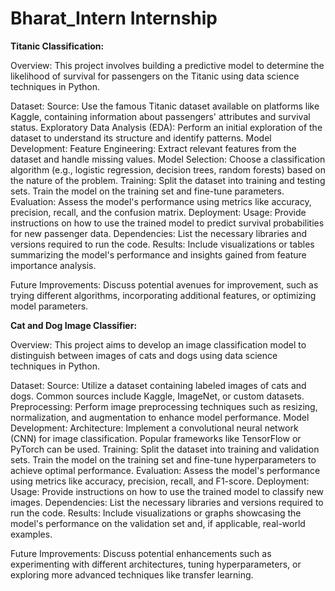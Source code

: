 # Bharat_Intern Internship
**Titanic Classification:**

Overview:
This project involves building a predictive model to determine the likelihood of survival for passengers on the Titanic using data science techniques in Python.

Dataset:
Source: Use the famous Titanic dataset available on platforms like Kaggle, containing information about passengers' attributes and survival status.
Exploratory Data Analysis (EDA): Perform an initial exploration of the dataset to understand its structure and identify patterns.
Model Development:
Feature Engineering: Extract relevant features from the dataset and handle missing values.
Model Selection: Choose a classification algorithm (e.g., logistic regression, decision trees, random forests) based on the nature of the problem.
Training: Split the dataset into training and testing sets. Train the model on the training set and fine-tune parameters.
Evaluation: Assess the model's performance using metrics like accuracy, precision, recall, and the confusion matrix.
Deployment:
Usage: Provide instructions on how to use the trained model to predict survival probabilities for new passenger data.
Dependencies: List the necessary libraries and versions required to run the code.
Results:
Include visualizations or tables summarizing the model's performance and insights gained from feature importance analysis.

Future Improvements:
Discuss potential avenues for improvement, such as trying different algorithms, incorporating additional features, or optimizing model parameters.

**Cat and Dog Image Classifier:**

Overview:
This project aims to develop an image classification model to distinguish between images of cats and dogs using data science techniques in Python.

Dataset:
Source: Utilize a dataset containing labeled images of cats and dogs. Common sources include Kaggle, ImageNet, or custom datasets.
Preprocessing: Perform image preprocessing techniques such as resizing, normalization, and augmentation to enhance model performance.
Model Development:
Architecture: Implement a convolutional neural network (CNN) for image classification. Popular frameworks like TensorFlow or PyTorch can be used.
Training: Split the dataset into training and validation sets. Train the model on the training set and fine-tune hyperparameters to achieve optimal performance.
Evaluation: Assess the model's performance using metrics like accuracy, precision, recall, and F1-score.
Deployment:
Usage: Provide instructions on how to use the trained model to classify new images.
Dependencies: List the necessary libraries and versions required to run the code.
Results:
Include visualizations or graphs showcasing the model's performance on the validation set and, if applicable, real-world examples.

Future Improvements:
Discuss potential enhancements such as experimenting with different architectures, tuning hyperparameters, or exploring more advanced techniques like transfer learning.
